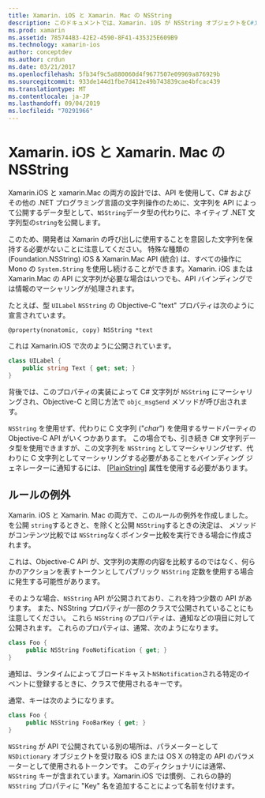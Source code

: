 ```yaml
---
title: Xamarin. iOS と Xamarin. Mac の NSString
description: このドキュメントでは、Xamarin. iOS が NSString オブジェクトをC#文字列オブジェクトに透過的に変換する方法について説明します。
ms.prod: xamarin
ms.assetid: 785744B3-42E2-4590-8F41-435325E609B9
ms.technology: xamarin-ios
author: conceptdev
ms.author: crdun
ms.date: 03/21/2017
ms.openlocfilehash: 5fb34f9c5a880060d4f9677507e09969a876929b
ms.sourcegitcommit: 933de144d1fbe7d412e49b743839cae4bfcac439
ms.translationtype: MT
ms.contentlocale: ja-JP
ms.lasthandoff: 09/04/2019
ms.locfileid: "70291966"
---
```

# <a name="nsstring-in-xamarinios-and-xamarinmac"></a>Xamarin. iOS と Xamarin. Mac の NSString

Xamarin.iOS と xamarin.Mac の両方の設計では、API を使用して、C# およびその他の .NET プログラミング言語の文字列操作のために、文字列を API によって公開するデータ型として、`NSString`データ型の代わりに、ネイティブ .NET 文字列型の`string`を公開します。

このため、開発者は Xamarin の呼び出しに使用することを意図した文字列を保持する必要がないことに注意してください。 特殊な種類の (Foundation.NSString) iOS & Xamarin.Mac API (統合) は、すべての操作に Mono の `System.String` を使用し続けることができます。Xamarin. iOS または Xamarin.Mac の API に文字列が必要な場合はいつでも、API バインディングでは情報のマーシャリングが処理されます。

たとえば、型 `UILabel` `NSString` の Objective-C "text" プロパティは次のように宣言されています。

```objc
@property(nonatomic, copy) NSString *text
```

これは Xamarin.iOS で次のように公開されています。

```csharp
class UILabel {
    public string Text { get; set; }
}
```

背後では、このプロパティの実装によって C# 文字列が `NSString` にマーシャリングされ、Objective-C と同じ方法で `objc_msgSend` メソッドが呼び出されます。

`NSString` を使用せず、代わりに C 文字列 ("*char*") を使用するサードパーティの Objective-C API がいくつかあります。 この場合でも、引き続き C# 文字列データ型を使用できますが、この文字列を `NSString` としてマーシャリングせず、代わりに C 文字列としてマーシャリングする必要があることをバインディング ジェネレーターに通知するには、 [[PlainString]](~/cross-platform/macios/binding/objective-c-libraries.md) 属性を使用する必要があります。

 <a name="Exceptions_to_the_Rule" />

## <a name="exceptions-to-the-rule"></a>ルールの例外

Xamarin. iOS と Xamarin. Mac の両方で、このルールの例外を作成しました。 を公開 `string`するときと、を除くと公開 `NSString`するときの決定は、 メソッドがコンテンツ比較では `NSString`なくポインター比較を実行できる場合に作成されます。

これは、Objective-C API が、文字列の実際の内容を比較するのではなく、何らかのアクションを表すトークンとしてパブリック `NSString` 定数を使用する場合に発生する可能性があります。

そのような場合、`NSString` API が公開されており、これを持つ少数の API があります。 また、NSString プロパティが一部のクラスで公開されていることにも注意してください。 これら `NSString` のプロパティは、通知などの項目に対して公開されます。 これらのプロパティは、通常、次のようになります。

```csharp
class Foo {
     public NSString FooNotification { get; }
}
```

通知は、ランタイムによってブロードキャスト`NSNotification`される特定のイベントに登録するときに、クラスで使用されるキーです。

通常、キーは次のようになります。

```csharp
class Foo {
     public NSString FooBarKey { get; }
}
```

`NSString` が API で公開されている別の場所は、パラメーターとして `NSDictionary` オブジェクトを受け取る iOS または OS X の特定の API のパラメーターとして使用されるトークンです。 このディクショナリには通常、`NSString` キーが含まれています。Xamarin.iOS では慣例、これらの静的 `NSString` プロパティに "Key" 名を追加することによって名前を付けます。
